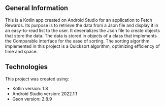 ## General Information

This is a Kotlin app created on Android Studio for an application to Fetch Rewards. Its purpose is to retrieve the data from a Json file and display it in an easy-to-read 
list to the user. It deserializes the Json file to create objects that store the data. The data is stored in objects of a class that implements the Comparable interface
for the ease of sorting. The sorting algorithm implemented in this project is a Quicksort algorithm, optimizing efficiency of time and space.


## Technologies

This project was created using:

- Kotlin version: 1.8  
- Android Studio version: 2022.1.1  
- Gson version: 2.8.9  
